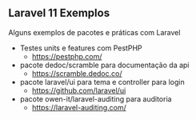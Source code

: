 ## Laravel 11 Exemplos

Alguns exemplos de pacotes e práticas com Laravel

- Testes units e features com PestPHP
    - https://pestphp.com/
- pacote dedoc/scramble para documentação da api
  - https://scramble.dedoc.co/
- pacote laravel/ui para tema e controller para login
  - https://github.com/laravel/ui
- pacote owen-it/laravel-auditing para auditoria
    - https://laravel-auditing.com/
